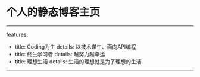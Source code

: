 # 个人的静态博客主页

---
features:
- title: Coding为生
  details: 以技术谋生、面向API编程
- title: 终生学习者
  details: 越努力越幸运
- title: 理想生活
  details: 生活的理想就是为了理想的生活
---
